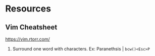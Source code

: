# Resources

## Vim Cheatsheet
https://vim.rtorr.com/

1. Surround one word with characters. Ex: Paranethsis | `bcw()<Esc>P`
